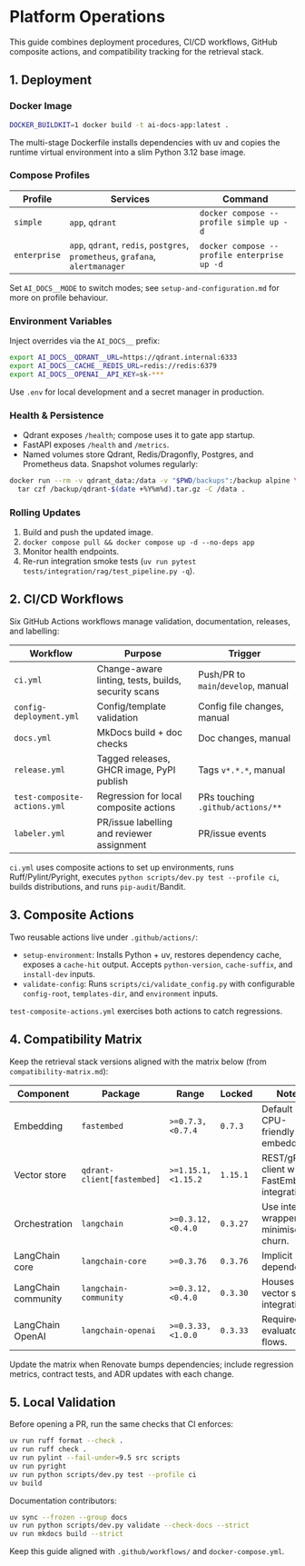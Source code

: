 # Platform Operations

This guide combines deployment procedures, CI/CD workflows, GitHub composite
actions, and compatibility tracking for the retrieval stack.

## 1. Deployment

### Docker Image

```bash
DOCKER_BUILDKIT=1 docker build -t ai-docs-app:latest .
```

The multi-stage Dockerfile installs dependencies with uv and copies the runtime
virtual environment into a slim Python 3.12 base image.

### Compose Profiles

| Profile | Services | Command |
| --- | --- | --- |
| `simple` | `app`, `qdrant` | `docker compose --profile simple up -d` |
| `enterprise` | `app`, `qdrant`, `redis`, `postgres`, `prometheus`, `grafana`, `alertmanager` | `docker compose --profile enterprise up -d` |

Set `AI_DOCS__MODE` to switch modes; see `setup-and-configuration.md` for more on
profile behaviour.

### Environment Variables

Inject overrides via the `AI_DOCS__` prefix:

```bash
export AI_DOCS__QDRANT__URL=https://qdrant.internal:6333
export AI_DOCS__CACHE__REDIS_URL=redis://redis:6379
export AI_DOCS__OPENAI__API_KEY=sk-***
```

Use `.env` for local development and a secret manager in production.

### Health & Persistence

- Qdrant exposes `/health`; compose uses it to gate app startup.
- FastAPI exposes `/health` and `/metrics`.
- Named volumes store Qdrant, Redis/Dragonfly, Postgres, and Prometheus data.
  Snapshot volumes regularly:

```bash
docker run --rm -v qdrant_data:/data -v "$PWD/backups":/backup alpine \
  tar czf /backup/qdrant-$(date +%Y%m%d).tar.gz -C /data .
```

### Rolling Updates

1. Build and push the updated image.
2. `docker compose pull && docker compose up -d --no-deps app`
3. Monitor health endpoints.
4. Re-run integration smoke tests (`uv run pytest tests/integration/rag/test_pipeline.py -q`).

## 2. CI/CD Workflows

Six GitHub Actions workflows manage validation, documentation, releases, and
labelling:

| Workflow | Purpose | Trigger |
| --- | --- | --- |
| `ci.yml` | Change-aware linting, tests, builds, security scans | Push/PR to `main`/`develop`, manual |
| `config-deployment.yml` | Config/template validation | Config file changes, manual |
| `docs.yml` | MkDocs build + doc checks | Doc changes, manual |
| `release.yml` | Tagged releases, GHCR image, PyPI publish | Tags `v*.*.*`, manual |
| `test-composite-actions.yml` | Regression for local composite actions | PRs touching `.github/actions/**` |
| `labeler.yml` | PR/issue labelling and reviewer assignment | PR/issue events |

`ci.yml` uses composite actions to set up environments, runs Ruff/Pylint/Pyright,
executes `python scripts/dev.py test --profile ci`, builds distributions, and
runs `pip-audit`/Bandit.

## 3. Composite Actions

Two reusable actions live under `.github/actions/`:

- `setup-environment`: Installs Python + uv, restores dependency cache, exposes a
  `cache-hit` output. Accepts `python-version`, `cache-suffix`, and `install-dev` inputs.
- `validate-config`: Runs `scripts/ci/validate_config.py` with configurable
  `config-root`, `templates-dir`, and `environment` inputs.

`test-composite-actions.yml` exercises both actions to catch regressions.

## 4. Compatibility Matrix

Keep the retrieval stack versions aligned with the matrix below (from
`compatibility-matrix.md`):

| Component | Package | Range | Locked | Notes |
| --- | --- | --- | --- | --- |
| Embedding | `fastembed` | `>=0.7.3,<0.7.4` | `0.7.3` | Default CPU-friendly embeddings. |
| Vector store | `qdrant-client[fastembed]` | `>=1.15.1,<1.15.2` | `1.15.1` | REST/gRPC client with FastEmbed integration. |
| Orchestration | `langchain` | `>=0.3.12,<0.4.0` | `0.3.27` | Use internal wrappers to minimise churn. |
| LangChain core | `langchain-core` | `>=0.3.76` | `0.3.76` | Implicit dependency. |
| LangChain community | `langchain-community` | `>=0.3.12,<0.4.0` | `0.3.30` | Houses vector store integrations. |
| LangChain OpenAI | `langchain-openai` | `>=0.3.33,<1.0.0` | `0.3.33` | Required for evaluator flows. |

Update the matrix when Renovate bumps dependencies; include regression metrics,
contract tests, and ADR updates with each change.

## 5. Local Validation

Before opening a PR, run the same checks that CI enforces:

```bash
uv run ruff format --check .
uv run ruff check .
uv run pylint --fail-under=9.5 src scripts
uv run pyright
uv run python scripts/dev.py test --profile ci
uv build
```

Documentation contributors:

```bash
uv sync --frozen --group docs
uv run python scripts/dev.py validate --check-docs --strict
uv run mkdocs build --strict
```

Keep this guide aligned with `.github/workflows/` and `docker-compose.yml`.
